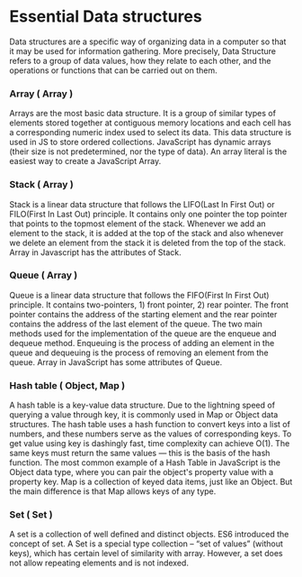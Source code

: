 # Essential Data structures

Data structures are a specific way of organizing data in a computer so that it may be used for information gathering.
More precisely, Data Structure refers to a group of data values, how they relate to each other, and the operations or functions that can be carried out on them.

### Array ( Array )
Arrays are the most basic data structure. It is a group of similar types of elements stored together at contiguous memory locations and each cell has a corresponding numeric index used to select its data. This data structure is used in JS to store ordered collections. JavaScript has dynamic arrays (their size is not predetermined, nor the type of data). An array literal is the easiest way to create a JavaScript Array. 

### Stack ( Array )
Stack is a linear data structure that follows the LIFO(Last In First Out) or FILO(First In Last Out) principle. It contains only one pointer the top pointer that points to the topmost element of the stack. Whenever we add an element to the stack, it is added at the top of the stack and also whenever we delete an element from the stack it is deleted from the top of the stack. Array in Javascript has the attributes of Stack.

### Queue ( Array )
Queue is a linear data structure that follows the FIFO(First In First Out) principle. It contains two-pointers, 1) front pointer, 2) rear pointer. The front pointer contains the address of the starting element and the rear pointer contains the address of the last element of the queue. The two main methods used for the implementation of the queue are the enqueue and dequeue method. Enqueuing is the process of adding an element in the queue and dequeuing is the process of removing an element from the queue. Array in JavaScript has some attributes of Queue.


### Hash table ( Object, Map )
A hash table is a key-value data structure. Due to the lightning speed of querying a value through key, it is commonly used in Map or Object data structures. The hash table uses a hash function to convert keys into a list of numbers, and these numbers serve as the values of corresponding keys. To get value using key is dashingly fast, time complexity can achieve O(1). The same keys must return the same values — this is the basis of the hash function. The most common example of a Hash Table in JavaScript is the Object data type, where you can pair the object's property value with a property key. Map is a collection of keyed data items, just like an Object. But the main difference is that Map allows keys of any type.

### Set ( Set )
A set is a collection of well defined and distinct objects. ES6 introduced the concept of set. A Set is a special type collection – “set of values” (without keys), which has certain level of similarity with array. However, a set does not allow repeating elements and is not indexed.


